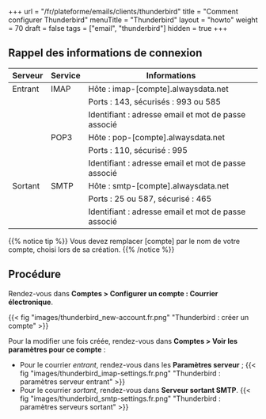 +++
url = "/fr/plateforme/emails/clients/thunderbird"
title = "Comment configurer Thunderbird"
menuTitle = "Thunderbird"
layout = "howto"
weight = 70
draft = false
tags = ["email", "thunderbird"]
hidden = true
+++

## Rappel des informations de connexion

| Serveur | Service | Informations                                        |
|---------|---------|-----------------------------------------------------|
| Entrant | IMAP    | Hôte : imap-[compte].alwaysdata.net                 |
|         |         | Ports : 143, sécurisés : 993 ou 585                 |
|         |         | Identifiant : adresse email et mot de passe associé |
|         | POP3    | Hôte : pop-[compte].alwaysdata.net                  |
|         |         | Ports : 110, sécurisé : 995                         |
|         |         | Identifiant : adresse email et mot de passe associé |
| Sortant | SMTP    | Hôte : smtp-[compte].alwaysdata.net                 |
|         |         | Ports : 25 ou 587, sécurisé : 465                   |
|         |         | Identifiant : adresse email et mot de passe associé |


{{% notice tip %}}
Vous devez remplacer [compte] par le nom de votre compte, choisi lors de sa création.
{{% /notice %}}

## Procédure

Rendez-vous dans **Comptes > Configurer un compte : Courrier électronique**.

{{< fig "images/thunderbird_new-account.fr.png" "Thunderbird : créer un compte" >}}

Pour la modifier une fois créée, rendez-vous dans **Comptes > Voir les paramètres pour ce compte** :

- Pour le courrier _entrant_, rendez-vous dans les **Paramètres serveur** ;
{{< fig "images/thunderbird_imap-settings.fr.png" "Thunderbird : paramètres serveur entrant" >}}
- Pour le courrier _sortant_, rendez-vous dans **Serveur sortant SMTP**.
{{< fig "images/thunderbird_smtp-settings.fr.png" "Thunderbird : paramètres serveurs sortant" >}}
